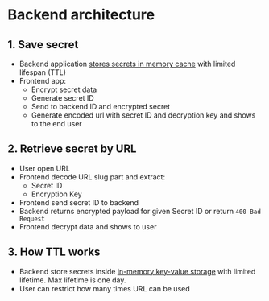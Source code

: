 # Backend architecture

## 1. Save secret

- Backend application [stores secrets in memory cache](https://github.com/lebe-dev/pw/blob/main/backend/src/secret/storage.rs) with limited lifespan (TTL)
- Frontend app:
  - Encrypt secret data
  - Generate secret ID
  - Send to backend ID and encrypted secret
  - Generate encoded url with secret ID and decryption key and shows to the end user

## 2. Retrieve secret by URL

- User open URL
- Frontend decode URL slug part and extract:
  - Secret ID
  - Encryption Key
- Frontend send secret ID to backend
- Backend returns encrypted payload for given Secret ID or return `400 Bad Request`
- Frontend decrypt data and shows to user

## 3. How TTL works

- Backend store secrets inside [in-memory key-value storage](https://github.com/lebe-dev/pw/blob/main/backend/src/secret/storage.rs) with limited lifetime. Max lifetime is one day.
- User can restrict how many times URL can be used 